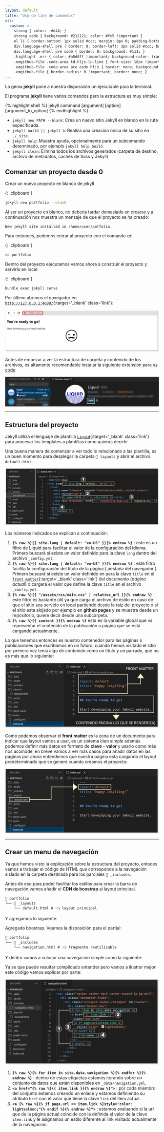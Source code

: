 ```yaml
---
layout: default
title: "Uso de líne de comandos"
css:
  custom: >-
    strong { color:  #d44; }
    strong code { background: #212121; color: #fc5 !important }
    ol li { border-bottom: 1px solid #ccc; margin: 8px 0; padding-bottom: 8px }
    div.language-shell pre { border: 0; border-left: 3px solid #ccc; background: #111; box-shadow: none }
    div.language-shell pre code { border: 0; background: #111; }
    .highlight .err { color: #a5d6ff !important; background-color: transparent !important; }
    .emgithub-file .code-area td.hljs-ln-line { font-size: 18px !important }
    .emgithub-file .code-area pre code.hljs { border: none; background: #191919; border-radius: 0; }
    .emgithub-file { border-radius: 0 !important; border: none; }
---
```


La gema **jekyll** pone a nuestra disposición un ejecutable para la terminal.

El programa **jekyll** tiene varios comandos pero la estructura es muy simple:

{% highlight shell %}
jekyll command [argument] [option] [argument_to_option]
{% endhighlight %}

- `jekyll new PATH --blank`: Crea un nuevo sitio Jekyll en blanco en la ruta especificada.
- `jekyll build || jekyll b`: Realiza una creación única de su sitio en `./_site`.
- `jekyll help`: Muestra ayuda, opcionalmente para un subcomando determinado, por ejemplo `jekyll help build`.
- `jekyll clean`: Elimina todos los archivos generados (carpeta de destino, archivo de metadatos, cachés de Sass y Jekyll)


## Comenzar un proyecto desde 0


Crear un nuevo proyecto en blanco de jekyll

{: .clipboard }
```bash
jekyll new portfolio --blank
```

Al ser un proyecto en blanco, no debería tardar demasiado en crearse y a continuación nos muestra un mensaje de que el proyecto se ha creado:

```text
New jekyll site installed in /home/user/potfolio.
```

Para entonces, podemos entrar al proyecto con el comando `cd`:

{: .clipboard }
```bash
cd portfolio
```

Dentro del proyecto ejecutamos vamos ahora a construir el proyecto y servirlo en local:

{: .clipboard }
```bash
bundle exec jekyll serve
```

Por último abrimos el navegador en [`http://127.0.0.1:4000/`](http://127.0.0.1:4000/){:target='_blank' class='link'}:

![img - nuevo_proyecto](assets/nuevo_proyecto.png)


Antes de empezar a ver la estructura de carpeta y contenido de los archivos, es altamente recomendable instalar la siguiente extensión para <abbr title="visual studio code">vs code</abbr>:

![img - extension](assets/extension_sintaxis_vscode.png)

---

## Estructura del proyecto

Jekyll utiliza el lenguaje de plantilla [`Liquid`](https://shopify.github.io/liquid/){:target='_blank' class='link'} para procesar los templates o plantillas como quieras decirle.

Una buena manera de comenzar a ver todo lo relacionado a las plantilla, es un buen momento para desplegar la carpeta `📁 layouts` y abrir el archivo `default.html`:

![img - liquid layout](assets/explicacion_liquid.png)

Los números indicados se explican a continuación:

1. **`{% raw %}{{ site.lang | default: "en-US" }}{% endraw %}`** : este es un filtro de Liquid para facilitar el valor de la configuración del idioma. Primero buscará si existe un valor definido para la clave `lang` dentro del archivo `_config.yml`.
2. **`{% raw %}{{ site.lang | default: "en-US" }}{% endraw %}`** : este filtro facilita la configuración del título de la página ( pestaña del navegador ). Primero buscará si existe un valor definido en para la clave `title` en el [`front matter`](https://jekyllrb.com/docs/front-matter/){:target='_blank' class='link'} del documento (*página actual*) o cargará el valor que define la clave `title` en el archivo `_config.yml`.
3. **`{% raw %}{{ "/assets/css/main.css" | relative_url }}{% endraw %}`** : este filtro es bastante útil ya que carga el archivo de estilo en caso de que el sitio sea servido en local partiendo desde la raíz del proyecto o si el sitio esta alojado por ejemplo en **github pages** y se muestra desde un repositorio, quiere decir desde una subcarpeta.
4. **`{% raw %}{{ content }}{% endraw %}`** esta es la variable global que va representar el contenido de la publicación o página que se está cargando actualmente.

Lo que tenemos entonces es nuestro contenedor para las páginas o publicaciones que escribamos en un futuro, cuando hemos visitado el sitio por primera vez tenía algo de contenido como un título y un parrado, que no es más que lo siguiente:

![img - default_index](assets/index_root.png)

Como podemos observar el **front matter** es la zona de un documento para indicar que layout vamos a usar, es un sistema bien simple además podemos definir más datos en formato de **clave** - **valor** y usarlo como más nos acomode, en breve vamos a ver más casos para añadir datos en las páginas por ahora entendemos que nuestra página esta cargando el layout predeterminado que se generó cuando creamos el proyecto:

![img - default_layout_index](assets/front_matter_index.png)



---

## Crear un menu de navegación

Ya que hemos visto la explicación sobre la estructura del proyecto, entoces vamos a trabajar el código de HTML que corresponde a la navegación aislado en la carpeta destinada para los parciales `📁 _includes`.

Antes de eso para poder facilitar los estilos para crear la barra de navegación vamos añadir el **CDN de boostrap** al layout principal.

```shell
📂 portfolio
└── 📂 _layouts
    └── default.html # 👈 layout principal
```

Y agregamos lo siguiente:

<script src="https://emgithub.com/embed-v2.js?target=https%3A%2F%2Fgithub.com%2FEniDev911%2Fassets%2Fblob%2Fmain%2Fjekyll%2F_layouts%2Fdefault.html&style=vs2015&type=code&showBorder=on&showCopy=on"></script>


Agregado boostrap. Veamos la disposición para el partial:

```shell
📂 portfolio
└── 📂 _includes
    └── navigation.html # 👈 fragmento reutilizable
```

Y dentro vamos a colocar una navegación simple como la siguiente:

<script src="https://emgithub.com/embed-v2.js?target=https%3A%2F%2Fgithub.com%2FEniDev911%2Fassets%2Fblob%2Fmain%2Fjekyll%2F_includes%2Fnavigation.html&style=vs2015&type=code&showCopy=on"></script>


Ya se que puede resultar complicado entender pero vamos a ilustrar mejor este código vamos explicar por parte:

![img - navigation liquid](assets/navigation_liquid.png)


1. **`{% raw %}{% for item in site.data.navigation %}{% endfor %}{% endraw %}`** : dentro de estas etiquetas estamos iterando sobre un conjunto de datos que están disponibles en `_data/navigation.yml`.
2. **`<a href="{% raw %}{{ item.link }}{% endraw %}">`** : por cada miembro del conjunto estamos creando un enlace y estamos definiendo su atributo `href` con el valor que tiene la clave `link` del item actual.
3. **`<a {% raw %}{% if page.url == item.link %}style="color: lightsalmon;"{% endif %}{% endraw %}">`** : estamos evaluando si la url que de la página actual coincide con la definida el valor de la clave `item.link` y le asignamos un estilo diferente al link visitado actualmente de la navegación.


